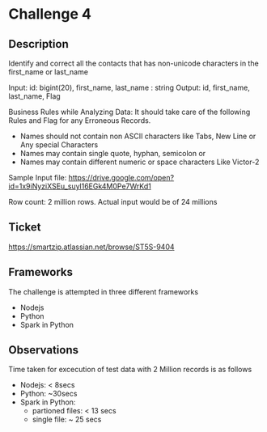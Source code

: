 # Challenge 4

## Description
Identify and correct all the contacts that has non-unicode characters in the first_name or last_name

Input: id: bigint(20), first_name, last_name : string
Output: id, first_name, last_name, Flag

Business Rules while Analyzing Data:
It should take care of the following Rules and Flag for any Erroneous Records.

 - Names should not contain non ASCII characters like Tabs, New Line or Any special Characters
 - Names may contain single quote, hyphan, semicolon or
 - Names may contain different numeric or space characters Like Victor-2

Sample Input file: https://drive.google.com/open?id=1x9iNyziXSEu_suyl16EGk4M0Pe7WrKd1

Row count: 2 million rows. 
Actual input would be of 24 millions


## Ticket
https://smartzip.atlassian.net/browse/ST5S-9404

## Frameworks

The challenge is attempted in three different frameworks
  - Nodejs
  - Python
  - Spark in Python


## Observations

Time taken for excecution of test data with 2 Million records is as follows
  - Nodejs:  < 8secs
  - Python: ~30secs
  - Spark in Python: 
    - partioned files: < 13 secs
    - single file: ~ 25 secs